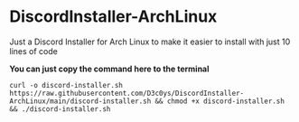 # DiscordInstaller-ArchLinux
Just a Discord Installer for Arch Linux to make it easier to install with just 10 lines of code


**You can just copy the command here to the terminal**
```
curl -o discord-installer.sh https://raw.githubusercontent.com/D3c0ys/DiscordInstaller-ArchLinux/main/discord-installer.sh && chmod +x discord-installer.sh && ./discord-installer.sh
```

